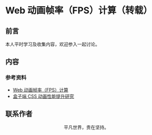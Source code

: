 # Web 动画帧率（FPS）计算（转载）

## 前言

本人平时学习及收集内容，欢迎参入一起讨论。

## 内容

### 参考资料

- [Web 动画帧率（FPS）计算](https://www.cnblogs.com/coco1s/p/8029582.html)
- [盒子端 CSS 动画性能提升研究](https://www.cnblogs.com/coco1s/p/7851658.html)

## 联系作者

<div align="center">
    <p>
        平凡世界，贵在坚持。
    </p>
    <img :src="$withBase('/about/contact.png')" />
</div>
